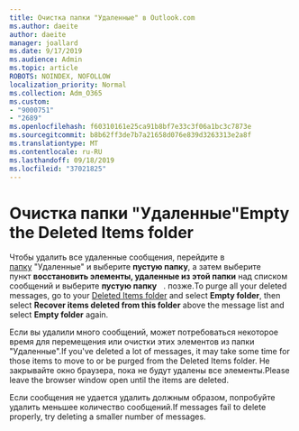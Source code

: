 ```yaml
---
title: Очистка папки "Удаленные" в Outlook.com
ms.author: daeite
author: daeite
manager: joallard
ms.date: 9/17/2019
ms.audience: Admin
ms.topic: article
ROBOTS: NOINDEX, NOFOLLOW
localization_priority: Normal
ms.collection: Adm_O365
ms.custom:
- "9000751"
- "2689"
ms.openlocfilehash: f60310161e25ca91b8bf7e33c3f06a1bc3c7873e
ms.sourcegitcommit: b8b62ff3de7b7a21658d076e839d3263313e2a8f
ms.translationtype: MT
ms.contentlocale: ru-RU
ms.lasthandoff: 09/18/2019
ms.locfileid: "37021825"
---
```

# <a name="empty-the-deleted-items-folder"></a><span data-ttu-id="eddc2-102">Очистка папки "Удаленные"</span><span class="sxs-lookup"><span data-stu-id="eddc2-102">Empty the Deleted Items folder</span></span>

<span data-ttu-id="eddc2-103">Чтобы удалить все удаленные сообщения, перейдите в [папку](https://outlook.live.com/mail/deleteditems) "Удаленные" и выберите **пустую папку**, а затем выберите пункт **восстановить элементы, удаленные из этой папки** над списком сообщений и выберите **пустую папку**   . позже.</span><span class="sxs-lookup"><span data-stu-id="eddc2-103">To purge all your deleted messages, go to your [Deleted Items folder](https://outlook.live.com/mail/deleteditems) and select **Empty folder**, then select **Recover items deleted from this folder** above the message list and select **Empty folder** again.</span></span>

<span data-ttu-id="eddc2-104">Если вы удалили много сообщений, может потребоваться некоторое время для перемещения или очистки этих элементов из папки "Удаленные".</span><span class="sxs-lookup"><span data-stu-id="eddc2-104">If you've deleted a lot of messages, it may take some time for those items to move to or be purged from the Deleted Items folder.</span></span> <span data-ttu-id="eddc2-105">Не закрывайте окно браузера, пока не будут удалены все элементы.</span><span class="sxs-lookup"><span data-stu-id="eddc2-105">Please leave the browser window open until the items are deleted.</span></span>

<span data-ttu-id="eddc2-106">Если сообщения не удается удалить должным образом, попробуйте удалить меньшее количество сообщений.</span><span class="sxs-lookup"><span data-stu-id="eddc2-106">If messages fail to delete properly, try deleting a smaller number of messages.</span></span>